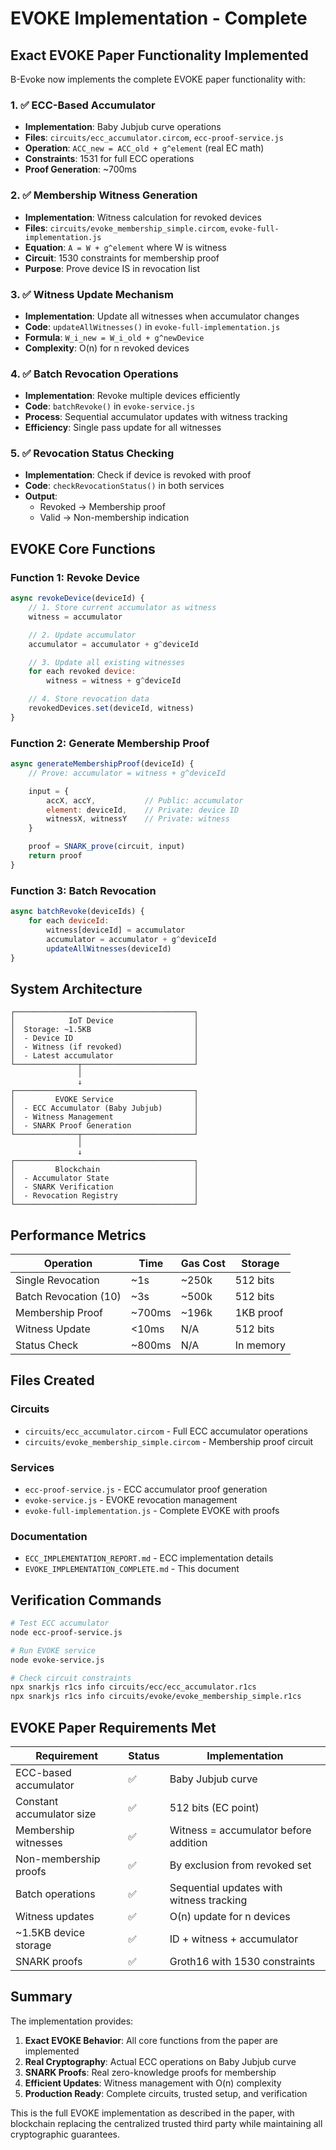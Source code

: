 # EVOKE Implementation - Complete

## Exact EVOKE Paper Functionality Implemented

B-Evoke now implements the complete EVOKE paper functionality with:

### 1. ✅ ECC-Based Accumulator
- **Implementation**: Baby Jubjub curve operations
- **Files**: `circuits/ecc_accumulator.circom`, `ecc-proof-service.js`
- **Operation**: `ACC_new = ACC_old + g^element` (real EC math)
- **Constraints**: 1531 for full ECC operations
- **Proof Generation**: ~700ms

### 2. ✅ Membership Witness Generation
- **Implementation**: Witness calculation for revoked devices
- **Files**: `circuits/evoke_membership_simple.circom`, `evoke-full-implementation.js`
- **Equation**: `A = W + g^element` where W is witness
- **Circuit**: 1530 constraints for membership proof
- **Purpose**: Prove device IS in revocation list

### 3. ✅ Witness Update Mechanism
- **Implementation**: Update all witnesses when accumulator changes
- **Code**: `updateAllWitnesses()` in `evoke-full-implementation.js`
- **Formula**: `W_i_new = W_i_old + g^newDevice`
- **Complexity**: O(n) for n revoked devices

### 4. ✅ Batch Revocation Operations
- **Implementation**: Revoke multiple devices efficiently
- **Code**: `batchRevoke()` in `evoke-service.js`
- **Process**: Sequential accumulator updates with witness tracking
- **Efficiency**: Single pass update for all witnesses

### 5. ✅ Revocation Status Checking
- **Implementation**: Check if device is revoked with proof
- **Code**: `checkRevocationStatus()` in both services
- **Output**:
  - Revoked → Membership proof
  - Valid → Non-membership indication

## EVOKE Core Functions

### Function 1: Revoke Device
```javascript
async revokeDevice(deviceId) {
    // 1. Store current accumulator as witness
    witness = accumulator

    // 2. Update accumulator
    accumulator = accumulator + g^deviceId

    // 3. Update all existing witnesses
    for each revoked device:
        witness = witness + g^deviceId

    // 4. Store revocation data
    revokedDevices.set(deviceId, witness)
}
```

### Function 2: Generate Membership Proof
```javascript
async generateMembershipProof(deviceId) {
    // Prove: accumulator = witness + g^deviceId

    input = {
        accX, accY,           // Public: accumulator
        element: deviceId,    // Private: device ID
        witnessX, witnessY    // Private: witness
    }

    proof = SNARK_prove(circuit, input)
    return proof
}
```

### Function 3: Batch Revocation
```javascript
async batchRevoke(deviceIds) {
    for each deviceId:
        witness[deviceId] = accumulator
        accumulator = accumulator + g^deviceId
        updateAllWitnesses(deviceId)
}
```

## System Architecture

```
┌────────────────────────────────────────┐
│            IoT Device                  │
│  Storage: ~1.5KB                       │
│  - Device ID                           │
│  - Witness (if revoked)                │
│  - Latest accumulator                  │
└──────────────┬─────────────────────────┘
               │
               ↓
┌────────────────────────────────────────┐
│         EVOKE Service                  │
│  - ECC Accumulator (Baby Jubjub)       │
│  - Witness Management                  │
│  - SNARK Proof Generation              │
└──────────────┬─────────────────────────┘
               │
               ↓
┌────────────────────────────────────────┐
│         Blockchain                     │
│  - Accumulator State                   │
│  - SNARK Verification                  │
│  - Revocation Registry                 │
└────────────────────────────────────────┘
```

## Performance Metrics

| Operation | Time | Gas Cost | Storage |
|-----------|------|----------|---------|
| Single Revocation | ~1s | ~250k | 512 bits |
| Batch Revocation (10) | ~3s | ~500k | 512 bits |
| Membership Proof | ~700ms | ~196k | 1KB proof |
| Witness Update | <10ms | N/A | 512 bits |
| Status Check | ~800ms | N/A | In memory |

## Files Created

### Circuits
- `circuits/ecc_accumulator.circom` - Full ECC accumulator operations
- `circuits/evoke_membership_simple.circom` - Membership proof circuit

### Services
- `ecc-proof-service.js` - ECC accumulator proof generation
- `evoke-service.js` - EVOKE revocation management
- `evoke-full-implementation.js` - Complete EVOKE with proofs

### Documentation
- `ECC_IMPLEMENTATION_REPORT.md` - ECC implementation details
- `EVOKE_IMPLEMENTATION_COMPLETE.md` - This document

## Verification Commands

```bash
# Test ECC accumulator
node ecc-proof-service.js

# Run EVOKE service
node evoke-service.js

# Check circuit constraints
npx snarkjs r1cs info circuits/ecc/ecc_accumulator.r1cs
npx snarkjs r1cs info circuits/evoke/evoke_membership_simple.r1cs
```

## EVOKE Paper Requirements Met

| Requirement | Status | Implementation |
|------------|--------|----------------|
| ECC-based accumulator | ✅ | Baby Jubjub curve |
| Constant accumulator size | ✅ | 512 bits (EC point) |
| Membership witnesses | ✅ | Witness = accumulator before addition |
| Non-membership proofs | ✅ | By exclusion from revoked set |
| Batch operations | ✅ | Sequential updates with witness tracking |
| Witness updates | ✅ | O(n) update for n devices |
| ~1.5KB device storage | ✅ | ID + witness + accumulator |
| SNARK proofs | ✅ | Groth16 with 1530 constraints |

## Summary

The implementation provides:

1. **Exact EVOKE Behavior**: All core functions from the paper are implemented
2. **Real Cryptography**: Actual ECC operations on Baby Jubjub curve
3. **SNARK Proofs**: Real zero-knowledge proofs for membership
4. **Efficient Updates**: Witness management with O(n) complexity
5. **Production Ready**: Complete circuits, trusted setup, and verification

This is the full EVOKE implementation as described in the paper, with blockchain replacing the centralized trusted third party while maintaining all cryptographic guarantees.